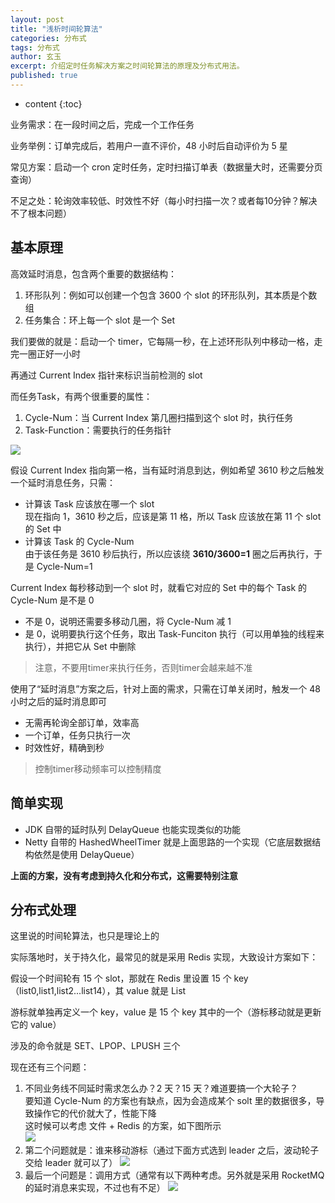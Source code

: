 ```yaml
---
layout: post
title: "浅析时间轮算法"
categories: 分布式
tags: 分布式
author: 玄玉
excerpt: 介绍定时任务解决方案之时间轮算法的原理及分布式用法。
published: true
---
```


* content
{:toc}


业务需求：在一段时间之后，完成一个工作任务

业务举例：订单完成后，若用户一直不评价，48 小时后自动评价为 5 星

常见方案：启动一个 cron 定时任务，定时扫描订单表（数据量大时，还需要分页查询）

不足之处：轮询效率较低、时效性不好（每小时扫描一次？或者每10分钟？解决不了根本问题）

## 基本原理

高效延时消息，包含两个重要的数据结构：
1. 环形队列：例如可以创建一个包含 3600 个 slot 的环形队列，其本质是个数组
2. 任务集合：环上每一个 slot 是一个 Set<Task>

我们要做的就是：启动一个 timer，它每隔一秒，在上述环形队列中移动一格，走完一圈正好一小时

再通过 Current Index 指针来标识当前检测的 slot

而任务Task，有两个很重要的属性：
1. Cycle-Num：当 Current Index 第几圈扫描到这个 slot 时，执行任务
2. Task-Function：需要执行的任务指针

![](https://gcore.jsdelivr.net/gh/jadyer/mydata/img/blog/2023/2023-01-20-cron-time-wheel-01.png)

假设 Current Index 指向第一格，当有延时消息到达，例如希望 3610 秒之后触发一个延时消息任务，只需：

* 计算该 Task 应该放在哪一个 slot<br/>
现在指向 1，3610 秒之后，应该是第 11 格，所以 Task 应该放在第 11 个 slot 的 Set<Task> 中
* 计算该 Task 的 Cycle-Num<br/>
由于该任务是 3610 秒后执行，所以应该绕 **3610/3600=1** 圈之后再执行，于是 Cycle-Num=1

Current Index 每秒移动到一个 slot 时，就看它对应的 Set<Task> 中的每个 Task 的 Cycle-Num 是不是 0
* 不是 0，说明还需要多移动几圈，将 Cycle-Num 减 1
* 是 0，说明要执行这个任务，取出 Task-Funciton 执行（可以用单独的线程来执行），并把它从 Set<Task> 中删除

> 注意，不要用timer来执行任务，否则timer会越来越不准

使用了“延时消息”方案之后，针对上面的需求，只需在订单关闭时，触发一个 48 小时之后的延时消息即可
* 无需再轮询全部订单，效率高
* 一个订单，任务只执行一次
* 时效性好，精确到秒

> 控制timer移动频率可以控制精度

## 简单实现

* JDK 自带的延时队列 DelayQueue 也能实现类似的功能
* Netty 自带的 HashedWheelTimer 就是上面思路的一个实现（它底层数据结构依然是使用 DelayQueue）

**上面的方案，没有考虑到持久化和分布式，这需要特别注意**

## 分布式处理

这里说的时间轮算法，也只是理论上的

实际落地时，关于持久化，最常见的就是采用 Redis 实现，大致设计方案如下：

假设一个时间轮有 15 个 slot，那就在 Redis 里设置 15 个 key（list0,list1,list2...list14），其 value 就是 List

游标就单独再定义一个 key，value 是 15 个 key 其中的一个（游标移动就是更新它的 value）

涉及的命令就是 SET、LPOP、LPUSH 三个

现在还有三个问题：
1. 不同业务线不同延时需求怎么办？2 天？15 天？难道要搞一个大轮子？<br/>
要知道 Cycle-Num 的方案也有缺点，因为会造成某个 solt 里的数据很多，导致操作它的代价就大了，性能下降<br/>
这时候可以考虑 文件 + Redis 的方案，如下图所示<br/>
![](https://gcore.jsdelivr.net/gh/jadyer/mydata/img/blog/2023/2023-01-20-cron-time-wheel-02.png)
2. 第二个问题就是：谁来移动游标（通过下面方式选到 leader 之后，波动轮子交给 leader 就可以了）
![](https://gcore.jsdelivr.net/gh/jadyer/mydata/img/blog/2023/2023-01-20-cron-time-wheel-03.png)
3. 最后一个问题是：调用方式（通常有以下两种考虑。另外就是采用 RocketMQ 的延时消息来实现，不过也有不足）
![](https://gcore.jsdelivr.net/gh/jadyer/mydata/img/blog/2023/2023-01-20-cron-time-wheel-04.png)